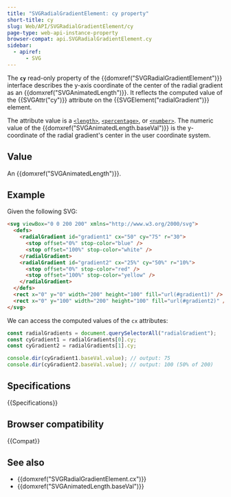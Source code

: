 ```yaml
---
title: "SVGRadialGradientElement: cy property"
short-title: cy
slug: Web/API/SVGRadialGradientElement/cy
page-type: web-api-instance-property
browser-compat: api.SVGRadialGradientElement.cy
sidebar:
  - apiref:
      - SVG
---
```


The **`cy`** read-only property of the {{domxref("SVGRadialGradientElement")}} interface describes the y-axis coordinate of the center of the radial gradient as an {{domxref("SVGAnimatedLength")}}. It reflects the computed value of the {{SVGAttr("cy")}} attribute on the {{SVGElement("radialGradient")}} element.

The attribute value is a [`<length>`](/en-US/docs/Web/SVG/Guides/Content_type#length), [`<percentage>`](/en-US/docs/Web/SVG/Guides/Content_type#percentage), or [`<number>`](/en-US/docs/Web/SVG/Guides/Content_type#number). The numeric value of the {{domxref("SVGAnimatedLength.baseVal")}} is the y-coordinate of the radial gradient's center in the user coordinate system.

## Value

An {{domxref("SVGAnimatedLength")}}.

## Example

Given the following SVG:

```html
<svg viewBox="0 0 200 200" xmlns="http://www.w3.org/2000/svg">
  <defs>
    <radialGradient id="gradient1" cx="50" cy="75" r="30">
      <stop offset="0%" stop-color="blue" />
      <stop offset="100%" stop-color="white" />
    </radialGradient>
    <radialGradient id="gradient2" cx="25%" cy="50%" r="10%">
      <stop offset="0%" stop-color="red" />
      <stop offset="100%" stop-color="yellow" />
    </radialGradient>
  </defs>
  <rect x="0" y="0" width="200" height="100" fill="url(#gradient1)" />
  <rect x="0" y="100" width="200" height="100" fill="url(#gradient2)" />
</svg>
```

We can access the computed values of the `cx` attributes:

```js
const radialGradients = document.querySelectorAll("radialGradient");
const cyGradient1 = radialGradients[0].cy;
const cyGradient2 = radialGradients[1].cy;

console.dir(cyGradient1.baseVal.value); // output: 75
console.dir(cyGradient2.baseVal.value); // output: 100 (50% of 200)
```

## Specifications

{{Specifications}}

## Browser compatibility

{{Compat}}

## See also

- {{domxref("SVGRadialGradientElement.cx")}}
- {{domxref("SVGAnimatedLength.baseVal")}}
